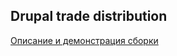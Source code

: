 <!DOCTYPE html>
<html lang="en" class=" is-copy-enabled">
  <head prefix="og: http://ogp.me/ns# fb: http://ogp.me/ns/fb# object: http://ogp.me/ns/object# article: http://ogp.me/ns/article# profile: http://ogp.me/ns/profile#">
    <meta charset='utf-8'>
    <meta http-equiv="X-UA-Compatible" content="IE=edge">
    <meta http-equiv="Content-Language" content="en">
    <meta name="viewport" content="width=1020">
    <title>drupal-trade/README.md at master · alexsco74/drupal-trade</title>
    <link rel="search" type="application/opensearchdescription+xml" href="/opensearch.xml" title="GitHub">
    <link rel="fluid-icon" href="https://github.com/fluidicon.png" title="GitHub">
    <link rel="apple-touch-icon" sizes="57x57" href="/apple-touch-icon-114.png">
    <link rel="apple-touch-icon" sizes="114x114" href="/apple-touch-icon-114.png">
    <link rel="apple-touch-icon" sizes="72x72" href="/apple-touch-icon-144.png">
    <link rel="apple-touch-icon" sizes="144x144" href="/apple-touch-icon-144.png">
    <meta property="fb:app_id" content="1401488693436528">
    <meta content="@github" name="twitter:site" /><meta content="summary" name="twitter:card" /><meta content="alexsco74/drupal-trade" name="twitter:title" /><meta content="Repository for drupal-trade." name="twitter:description" /><meta content="https://avatars2.githubusercontent.com/u/2356744?v=3&amp;s=400" name="twitter:image:src" />
    <meta content="GitHub" property="og:site_name" /><meta content="object" property="og:type" /><meta content="https://avatars2.githubusercontent.com/u/2356744?v=3&amp;s=400" property="og:image" /><meta content="alexsco74/drupal-trade" property="og:title" /><meta content="https://github.com/alexsco74/drupal-trade" property="og:url" /><meta content="Repository for drupal-trade." property="og:description" />
    <meta name="browser-stats-url" content="https://api.github.com/_private/browser/stats">
    <meta name="browser-errors-url" content="https://api.github.com/_private/browser/errors">
    <link rel="assets" href="https://assets-cdn.github.com/">
    <link rel="web-socket" href="wss://live.github.com/_sockets/MTA1MzQ2NzM6ZmE5ZDBkOTEwMjdlOWVlNzVjOWFlZjE0N2UzYWI3NDU6YWQ2ZWE4ZjBhZTA0NzU1MGI4NDVhYTYwYjMzMTFhNWQ1MTU3NjMyOTAxOThjMWI1ZjljNTUyZGM1ZDNmOGZhZg==--5ff410056a6d3e08bf569b2dcf39a3a760fce863">
    <meta name="pjax-timeout" content="1000">
    <link rel="sudo-modal" href="/sessions/sudo_modal">
    <meta name="msapplication-TileImage" content="/windows-tile.png">
    <meta name="msapplication-TileColor" content="#ffffff">
    <meta name="selected-link" value="repo_source" data-pjax-transient>
    <meta name="google-analytics" content="UA-3769691-2">
    <meta content="collector.githubapp.com" name="octolytics-host" /><meta content="collector-cdn.github.com" name="octolytics-script-host" /><meta content="github" name="octolytics-app-id" /><meta content="B2DBF752:480C:1EFB23D:55DB0FC6" name="octolytics-dimension-request_id" /><meta content="10534673" name="octolytics-actor-id" /><meta content="alexsco74" name="octolytics-actor-login" /><meta content="b18ab1cecfa553610a22afafeb9257cd9b3ef94c497f70247b4b6eee146a2e24" name="octolytics-actor-hash" />
    <meta content="Rails, view, blob#show" data-pjax-transient="true" name="analytics-event" />
    <meta class="js-ga-set" name="dimension1" content="Logged In">
    <meta class="js-ga-set" name="dimension4" content="Current repo nav">
    <meta name="is-dotcom" content="true">
    <meta name="hostname" content="github.com">
    <meta name="user-login" content="alexsco74">
    <link rel="icon" sizes="any" mask href="https://assets-cdn.github.com/pinned-octocat.svg">
    <meta name="theme-color" content="#4078c0">
    <link rel="icon" type="image/x-icon" href="https://assets-cdn.github.com/favicon.ico">
    <meta content="authenticity_token" name="csrf-param" />
    <meta content="I33r7p7/pqcnO2dT3BHGSehMxtwLa5I/UZGLvgHvS5dhuAWZ5hKDc0C5NTqWujdZD6NG0i/BszBsRJvUQPfPow==" name="csrf-token" />
    <link crossorigin="anonymous" href="https://assets-cdn.github.com/assets/github/index-17ad0ea72cb80a46ba6d1bd6e3c69789acb0e1c0cae43beb90477759cce1bdfd.css" media="all" rel="stylesheet" />
    <link crossorigin="anonymous" href="https://assets-cdn.github.com/assets/github2/index-9f11074052a3551cd7bae2fba8b949844d2d7329927a7f1cb5a2c2a821f016e0.css" media="all" rel="stylesheet" />
    <meta http-equiv="x-pjax-version" content="9cb6d61560ed12345a071f090bcd34a8">
    <meta name="description" content="Repository for drupal-trade.">
    <meta name="go-import" content="github.com/alexsco74/drupal-trade git https://github.com/alexsco74/drupal-trade.git">
    <meta content="2356744" name="octolytics-dimension-user_id" /><meta content="Niklan" name="octolytics-dimension-user_login" /><meta content="29241814" name="octolytics-dimension-repository_id" /><meta content="alexsco74/drupal-trade" name="octolytics-dimension-repository_nwo" /><meta content="true" name="octolytics-dimension-repository_public" /><meta content="false" name="octolytics-dimension-repository_is_fork" /><meta content="29241814" name="octolytics-dimension-repository_network_root_id" /><meta content="alexsco74/drupal-trade" name="octolytics-dimension-repository_network_root_nwo" />
    <link href="https://github.com/alexsco74/drupal-trade/commits/master.atom" rel="alternate" title="Recent Commits to drupal-trade:master" type="application/atom+xml">
  </head>
  <body class="logged_in  env-production linux vis-public page-blob">
        <h2>Drupal trade distribution</h2>
        <p><a href="http://drupal.in.ua/content/torgovaya-sborka-drupal">Описание и демонстрация сборки</a></p>
  </body>
</html>